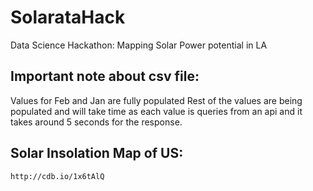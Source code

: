 # SolarataHack
Data Science Hackathon: Mapping Solar Power potential in LA


## Important note about csv file:

Values for Feb and Jan are fully populated Rest of the values are being populated and will take time as each value is queries from an api and it takes around 5 seconds for the response.
	
	
## Solar Insolation Map of US:
	http://cdb.io/1x6tAlQ
